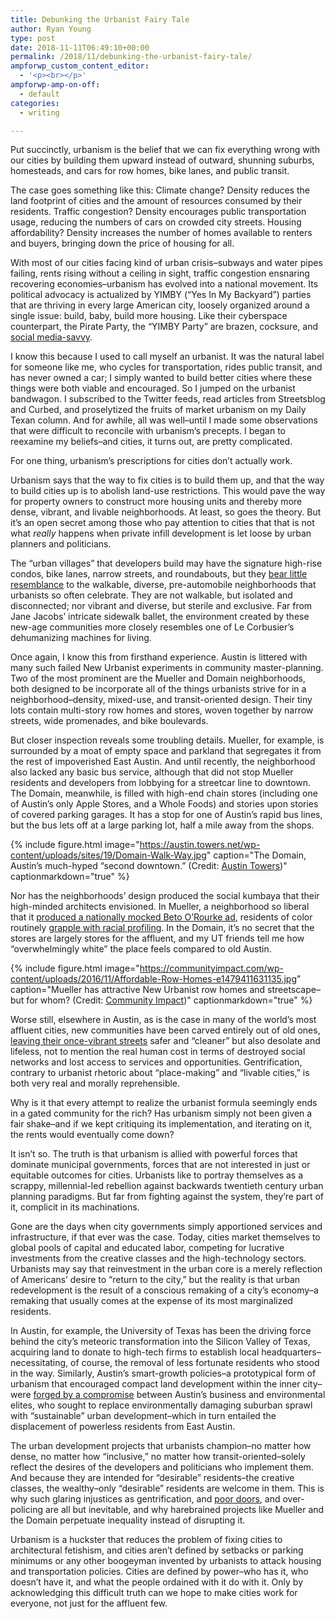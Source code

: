 ```yaml
---
title: Debunking the Urbanist Fairy Tale
author: Ryan Young
type: post
date: 2018-11-11T06:49:10+00:00
permalink: /2018/11/debunking-the-urbanist-fairy-tale/
ampforwp_custom_content_editor:
  - '<p><br></p>'
ampforwp-amp-on-off:
  - default
categories:
  - writing

---
```

Put succinctly, urbanism is the belief that we can fix everything wrong with our cities by building them upward instead of outward, shunning suburbs, homesteads, and cars for row homes, bike lanes, and public transit.

The case goes something like this: Climate change? Density reduces the land footprint of cities and the amount of resources consumed by their residents. Traffic congestion? Density encourages public transportation usage, reducing the numbers of cars on crowded city streets. Housing affordability? Density increases the number of homes available to renters and buyers, bringing down the price of housing for all.  


With most of our cities facing kind of urban crisis&#8211;subways and water pipes failing, rents rising without a ceiling in sight, traffic congestion ensnaring recovering economies&#8211;urbanism has evolved into a national movement. Its political advocacy is actualized by YIMBY (&#8220;Yes In My Backyard&#8221;) parties that are thriving in every large American city, loosely organized around a single issue: build, baby, build more housing. Like their cyberspace counterpart, the Pirate Party, the &#8220;YIMBY Party&#8221; are brazen, cocksure, and [social media-savvy](https://www.theguardian.com/cities/2018/jul/05/meet-the-numtots-the-millennials-who-find-fixing-public-transit-sexy-urbanist-memes).

I know this because I used to call myself an urbanist. It was the natural label for someone like me, who cycles for transportation, rides public transit, and has never owned a car; I simply wanted to build better cities where these things were both viable and encouraged. So I jumped on the urbanist bandwagon. I subscribed to the Twitter feeds, read articles from Streetsblog and Curbed, and proselytized the fruits of market urbanism on my Daily Texan column. And for awhile, all was well&#8211;until I made some observations that were difficult to reconcile with urbanism&#8217;s precepts. I began to reexamine my beliefs&#8211;and cities, it turns out, are pretty complicated.

For one thing, urbanism&#8217;s prescriptions for cities don&#8217;t actually work.

Urbanism says that the way to fix cities is to build them up, and that the way to build cities up is to abolish land-use restrictions. This would pave the way for property owners to construct more housing units and thereby more dense, vibrant, and livable neighborhoods. At least, so goes the theory. But it&#8217;s an open secret among those who pay attention to cities that that is not what _really_ happens when private infill development is let loose by urban planners and politicians.  


The &#8220;urban villages&#8221; that developers build may have the signature high-rise condos, bike lanes, narrow streets, and roundabouts, but they [bear little resemblance](https://nymag.com/intelligencer/2018/06/is-nashville-the-model-21st-century-city-not-quite.html) to the walkable, diverse, pre-automobile neighborhoods that urbanists so often celebrate. They are not walkable, but isolated and disconnected; nor vibrant and diverse, but sterile and exclusive. Far from Jane Jacobs&#8217; intricate sidewalk ballet, the environment created by these new-age communities more closely resembles one of Le Corbusier&#8217;s dehumanizing machines for living.

Once again, I know this from firsthand experience. Austin is littered with many such failed New Urbanist experiments in community master-planning. Two of the most prominent are the Mueller and Domain neighborhoods, both designed to be incorporate all of the things urbanists strive for in a neighborhood&#8211;density, mixed-use, and transit-oriented design. Their tiny lots contain multi-story row homes and stores, woven together by narrow streets, wide promenades, and bike boulevards.  


But closer inspection reveals some troubling details. Mueller, for example, is surrounded by a moat of empty space and parkland that segregates it from the rest of impoverished East Austin. And until recently, the neighborhood also lacked any basic bus service, although that did not stop Mueller residents and developers from lobbying for a streetcar line to downtown. The Domain, meanwhile, is filled with high-end chain stores (including one of Austin&#8217;s only Apple Stores, and a Whole Foods) and stories upon stories of covered parking garages. It has a stop for one of Austin&#8217;s rapid bus lines, but the bus lets off at a large parking lot, half a mile away from the shops.

{% include figure.html image="https://austin.towers.net/wp-content/uploads/sites/19/Domain-Walk-Way.jpg" caption="The Domain, Austin&#8217;s much-hyped &#8220;second downtown.&#8221; (Credit: [Austin Towers](https://austin.towers.net/heres-what-we-learned-from-our-fabulous-austin-survey/))" captionmarkdown="true" %} 

Nor has the neighborhoods&#8217; design produced the social kumbaya that their high-minded architects envisioned. In Mueller, a neighborhood so liberal that it [produced a nationally mocked Beto O&#8217;Rourke ad](https://youtu.be/L_RFQxnizbQ), residents of color routinely [grapple with racial profiling](https://www.npr.org/2015/02/13/385495327/a-community-takes-on-racial-tensions-once-hidden-under-the-surface). In the Domain, it&#8217;s no secret that the stores are largely stores for the affluent, and my UT friends tell me how &#8220;overwhelmingly white&#8221; the place feels compared to old Austin.

{% include figure.html image="https://communityimpact.com/wp-content/uploads/2016/11/Affordable-Row-Homes-e1479411631135.jpg" caption="Mueller has attractive New Urbanist row homes and streetscape&#8211;but for whom? (Credit: [Community Impact](https://communityimpact.com/austin/central-austin/housing-real-estate/2016/11/17/austin-neighborhood-one-greenest-world/))" captionmarkdown="true" %} 

Worse still, elsewhere in Austin, as is the case in many of the world&#8217;s most affluent cities, new communities have been carved entirely out of old ones, [leaving their once-vibrant streets](https://harpers.org/archive/2018/07/the-death-of-new-york-city-gentrification/) safer and &#8220;cleaner&#8221; but also desolate and lifeless, not to mention the real human cost in terms of destroyed social networks and lost access to services and opportunities. Gentrification, contrary to urbanist rhetoric about &#8220;place-making&#8221; and &#8220;livable cities,&#8221; is both very real and morally reprehensible.  


Why is it that every attempt to realize the urbanist formula seemingly ends in a gated community for the rich? Has urbanism simply not been given a fair shake&#8211;and if we kept critiquing its implementation, and iterating on it, the rents would eventually come down?  


It isn&#8217;t so. The truth is that urbanism is allied with powerful forces that dominate municipal governments, forces that are not interested in just or equitable outcomes for cities. Urbanists like to portray themselves as a scrappy, millennial-led rebellion against backwards twentieth century urban planning paradigms. But far from fighting against the system, they&#8217;re part of it, complicit in its machinations.

Gone are the days when city governments simply apportioned services and infrastructure, if that ever was the case. Today, cities market themselves to global pools of capital and educated labor, competing for lucrative investments from the creative classes and the high-technology sectors. Urbanists may say that reinvestment in the urban core is a merely reflection of Americans&#8217; desire to &#8220;return to the city,&#8221; but the reality is that urban redevelopment is the result of a conscious remaking of a city&#8217;s economy&#8211;a remaking that usually comes at the expense of its most marginalized residents.

In Austin, for example, the University of Texas has been the driving force behind the city&#8217;s meteoric transformation into the Silicon Valley of Texas, acquiring land to donate to high-tech firms to establish local headquarters&#8211;necessitating, of course, the removal of less fortunate residents who stood in the way. Similarly, Austin&#8217;s smart-growth policies&#8211;a prototypical form of urbanism that encouraged compact land development within the inner city&#8211;were [forged by a compromise](https://www.researchgate.net/publication/264737202_Contesting_Sustainability_'SMART_Growth'_and_the_Redevelopment_of_Austin's_Eastside) between Austin&#8217;s business and environmental elites, who sought to replace environmentally damaging suburban sprawl with &#8220;sustainable&#8221; urban development&#8211;which in turn entailed the displacement of powerless residents from East Austin.

The urban development projects that urbanists champion&#8211;no matter how dense, no matter how &#8220;inclusive,&#8221; no matter how transit-oriented&#8211;solely reflect the desires of the developers and politicians who implement them. And because they are intended for &#8220;desirable&#8221; residents&#8211;the creative classes, the wealthy&#8211;only &#8220;desirable&#8221; residents are welcome in them. This is why such glaring injustices as gentrification, and [poor doors](https://nypost.com/2016/01/17/poor-door-tenants-reveal-luxury-towers-financial-apartheid/), and over-policing are all but inevitable, and why harebrained projects like Mueller and the Domain perpetuate inequality instead of disrupting it.  


Urbanism is a huckster that reduces the problem of fixing cities to architectural fetishism, and cities aren&#8217;t defined by setbacks or parking minimums or any other boogeyman invented by urbanists to attack housing and transportation policies. Cities are defined by power&#8211;who has it, who doesn&#8217;t have it, and what the people ordained with it do with it. Only by acknowledging this difficult truth can we hope to make cities work for everyone, not just for the affluent few.